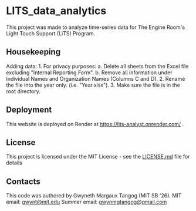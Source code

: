 # LITS_data_analytics

This project was made to analyze time-series data for The Engine Room's Light Touch Support (LiTS) Program.

## Housekeeping

Adding data:
    1. For privacy purposes:
        a. Delete all sheets from the Excel file excluding "Internal Reporting Form".
        b. Remove all information under Individual Names and Organization Names (Columns C and D).
    2. Rename the file into the year only. (i.e. "Year.xlsx").
    3. Make sure the file is in the root directory.

## Deployment

This website is deployed on Render at https://lits-analyst.onrender.com/ .

## License

This project is licensed under the MIT License - see the [LICENSE.md](LICENSE.md) file for details

## Contacts
This code was authored by Gwyneth Margaux Tangog (MIT SB '26).
MIT email: gwynt@mit.edu
Summer email: gwynmgtangog@gmail.com
